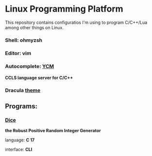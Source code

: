 # Linux Programming Platform

This repository contains configuratios I'm using to program C/C++/Lua among other things on Linux.

<h3>Shell: ohmyzsh</h3>
<h3>Editor: vim</h3>
<h3>Autocomplete: <a href=https://github.com/ycm-core/YouCompleteMe>YCM</a></h3>
<h4>CCLS language server for C/C++</h4>
<h3>Dracula <a href=https://github.com/dracula/vim>theme</a></h3>

<h2>Programs:</h2>
<h3><a href=https://github.com/jaakkoiot/Linux-Dev-Environment/tree/master/c_progs/dice>Dice</a></h3>
<p><b>the Robust Positive Random Integer Generator</b></p>
<p>language: <b>C 17</b></p><p>interface: <b>CLI</b></p>
